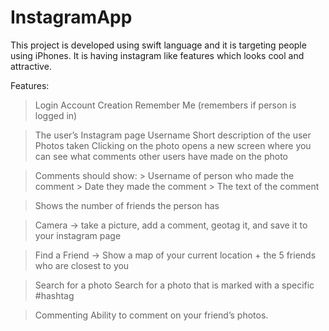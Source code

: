 # InstagramApp
This project is developed using swift language and it is targeting people using iPhones. It is having instagram like features which looks cool and attractive.


Features:
> Login 
> Account Creation
> Remember Me (remembers if person is logged in)

> The user’s Instagram page 
  > Username
  > Short description of the user 
  > Photos taken
    Clicking on the photo opens a new screen where you can see what comments other users have made on the photo

  > Comments should show:
    > Username of person who made the comment
    > Date they made the comment
    > The text of the comment

  > Shows the number of friends the person has
  
> Camera -> take a picture, add a comment, geotag it, and save it to your instagram page

> Find a Friend -> Show a map of your current location + the 5 friends who are closest to you

> Search for a photo
  > Search for a photo that is marked with a specific #hashtag

> Commenting
  > Ability to comment on your friend’s photos.
